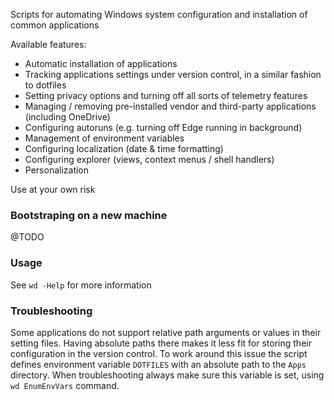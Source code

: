 Scripts for automating Windows system configuration and installation of common applications

Available features:
- Automatic installation of applications
- Tracking applications settings under version control, in a similar fashion to dotfiles
- Setting privacy options and turning off all sorts of telemetry features
- Managing / removing pre-installed vendor and third-party applications (including OneDrive)
- Configuring autoruns (e.g. turning off Edge running in background)
- Management of environment variables
- Configuring localization (date & time formatting)
- Configuring explorer (views, context menus / shell handlers)
- Personalization

Use at your own risk

### Bootstraping on a new machine

@TODO
<!--
```powershell
Set-ExecutionPolicy Bypass -Scope Process -Force; [System.Net.ServicePointManager]::SecurityProtocol = [System.Net.ServicePointManager]::SecurityProtocol -bor [System.Net.SecurityProtocolType]::Tls12; iex ((New-Object System.Net.WebClient).DownloadString("https://github.com/isojk/wd/blob/trunk/bootstrap.ps1?raw=true"))
```
-->

### Usage

See `wd -Help` for more information

### Troubleshooting

Some applications do not support relative path arguments or values in their setting files. Having absolute paths there
makes it less fit for storing their configuration in the version control. To work around this issue the script defines
environment variable `DOTFILES` with an absolute path to the `Apps` directory. When troubleshooting always make sure
this variable is set, using `wd EnumEnvVars` command.
